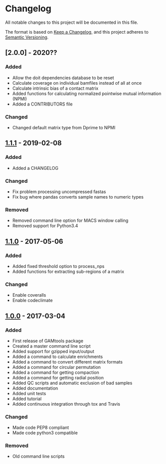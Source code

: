 # Changelog
All notable changes to this project will be documented in this file.

The format is based on [Keep a Changelog](https://keepachangelog.com/en/1.0.0/),
and this project adheres to [Semantic Versioning](https://semver.org/spec/v2.0.0.html).

## [2.0.0] - 2020??
### Added
- Allow the doit dependencies database to be reset
- Calculate coverage on individual bamfiles instead of all at once
- Calculate intrinsic bias of a contact matrix
- Added functions for calculating normalized pointwise mutual information (NPMI)
- Added a CONTRIBUTORS file

### Changed
- Changed default matrix type from Dprime to NPMI

## [1.1.1] - 2019-02-08
### Added
- Added a CHANGELOG

### Changed
- Fix problem processing uncompressed fastas
- Fix bug where pandas converts sample names to numeric types

### Removed
- Removed command line option for MACS window calling
- Removed support for Python3.4

## [1.1.0] - 2017-05-06
### Added
- Added fixed threshold option to process_nps
- Added functions for extracting sub-regions of a matrix

### Changed
- Enable coveralls
- Enable codeclimate


## [1.0.0] - 2017-03-04
### Added
- First release of GAMtools package
- Created a master command line script
- Added support for gzipped input/output
- Added a command to calculate enrichments
- Added a command to convert different matrix formats
- Added a command for circular permutation
- Added a command for getting compaction
- Added a command for getting radial position
- Added QC scripts and automatic exclusion of bad samples
- Added documentation
- Added unit tests
- Added tutorial
- Added continuous integration through tox and Travis

### Changed
- Made code PEP8 compliant
- Made code python3 compatible

### Removed
- Old command line scripts

[1.0.0]: https://github.com/pombo-lab/gamtools/compare/nature-2017...v1.0.0
[1.1.0]: https://github.com/pombo-lab/gamtools/compare/v1.0.0...v1.1.0
[1.1.1]: https://github.com/pombo-lab/gamtools/compare/v1.1.0...v1.1.1

